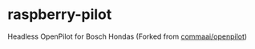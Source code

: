 # raspberry-pilot
Headless OpenPilot for Bosch Hondas (Forked from [commaai/openpilot](http://github.com/commaai/openpilot))
